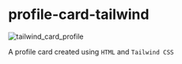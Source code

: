 # profile-card-tailwind

![tailwind_card_profile](https://user-images.githubusercontent.com/85868026/211846401-4dc910b4-eb7e-4e54-9656-51764c2c8e49.png)

A profile card created using `HTML` and `Tailwind CSS`
